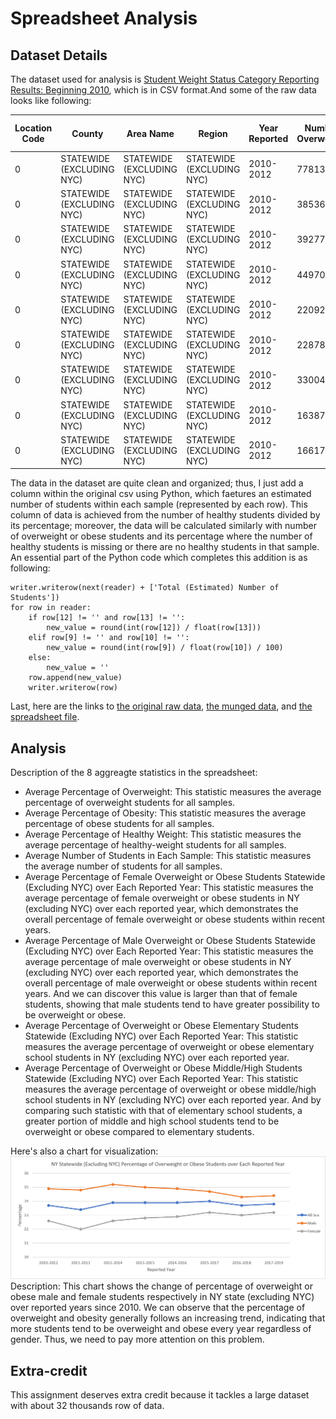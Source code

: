 # Spreadsheet Analysis
## Dataset Details
The dataset used for analysis is [Student Weight Status Category Reporting Results: Beginning 2010](https://health.data.ny.gov/Health/Student-Weight-Status-Category-Reporting-Results-B/es3k-2aus), which is in CSV format.And some of the raw data looks like following:

| Location Code | County | Area Name | Region | Year Reported | Number Overweight | Percent Overweight | Number Obese | Percent Obese | Number Overweight or Obese | Percent Overweight or Obese | Grade Level | Number Healthy Weight | Percent Healthy Weight | Sex |
| --- | --- | --- | --- | --- | --- | --- | --- | --- | --- | --- | --- | --- | --- | --- |
| 0 | STATEWIDE (EXCLUDING NYC) | STATEWIDE (EXCLUDING NYC) | STATEWIDE (EXCLUDING NYC) | 2010-2012 | 77813 | 16.2 | 84578 | 17.6 | 162391 | 33.7 | DISTRICT TOTAL | 308259 | 0.641 | ALL |
| 0 | STATEWIDE (EXCLUDING NYC) | STATEWIDE (EXCLUDING NYC) | STATEWIDE (EXCLUDING NYC) | 2010-2012 | 38536 | 16.3 | 38261 | 16.2 | 76797 | 32.6 | DISTRICT TOTAL | 153898 | 0.653 | FEMALE |
| 0 | STATEWIDE (EXCLUDING NYC) | STATEWIDE (EXCLUDING NYC) | STATEWIDE (EXCLUDING NYC) | 2010-2012 | 39277 | 16 | 46317 | 18.9 | 85594 | 34.9 | DISTRICT TOTAL | 154361 | 0.629 | MALE |
| 0 | STATEWIDE (EXCLUDING NYC) | STATEWIDE (EXCLUDING NYC) | STATEWIDE (EXCLUDING NYC) | 2010-2012 | 44970 | 15.8 | 48843 | 17.2 | 93813 | 33 | ELEMENTARY | 184195 | 0.648 | ALL |
| 0 | STATEWIDE (EXCLUDING NYC) | STATEWIDE (EXCLUDING NYC) | STATEWIDE (EXCLUDING NYC) | 2010-2012 | 22092 | 15.9 | 22464 | 16.2 | 44556 | 32.2 | ELEMENTARY | 90927 | 0.656 | FEMALE |
| 0 | STATEWIDE (EXCLUDING NYC) | STATEWIDE (EXCLUDING NYC) | STATEWIDE (EXCLUDING NYC) | 2010-2012 | 22878 | 15.7 | 26379 | 18.1 | 49257 | 33.8 | ELEMENTARY | 93268 | 0.64 | MALE |
| 0 | STATEWIDE (EXCLUDING NYC) | STATEWIDE (EXCLUDING NYC) | STATEWIDE (EXCLUDING NYC) | 2010-2012 | 33004 | 16.8 | 35719 | 18.2 | 68723 | 35 | MIDDLE/HIGH | 124426 | 0.633 | ALL |
| 0 | STATEWIDE (EXCLUDING NYC) | STATEWIDE (EXCLUDING NYC) | STATEWIDE (EXCLUDING NYC) | 2010-2012 | 16387 | 16.9 | 15880 | 16.3 | 32267 | 33.2 | MIDDLE/HIGH | 63320 | 0.652 | FEMALE |
| 0 | STATEWIDE (EXCLUDING NYC) | STATEWIDE (EXCLUDING NYC) | STATEWIDE (EXCLUDING NYC) | 2010-2012 | 16617 | 16.7 | 19839 | 20 | 36456 | 36.7 | MIDDLE/HIGH | 61106 | 0.615 | MALE |

The data in the dataset are quite clean and organized; thus, I just add a column within the original csv using Python, which faetures an estimated number of students within each sample (represented by each row). This column of data is achieved from the number of healthy students divided by its percentage; moreover, the data will be calculated similarly with number of overweight or obese students and its percentage where the number of healthy students is missing or there are no healthy students in that sample. An essential part of the Python code which completes this addition is as following:
```
writer.writerow(next(reader) + ['Total (Estimated) Number of Students'])
for row in reader:
    if row[12] != '' and row[13] != '':
        new_value = round(int(row[12]) / float(row[13]))
    elif row[9] != '' and row[10] != '':
        new_value = round(int(row[9]) / float(row[10]) / 100)
    else:
        new_value = ''       
    row.append(new_value)
    writer.writerow(row)
```

Last, here are the links to [the original raw data](data/Student_Weight_Status_Category_Reporting_Results__Beginning_2010.csv), [the munged data](data/clean_data.csv), and [the spreadsheet file](data/analyzed_data.xlsx).

## Analysis
Description of the 8 aggreagte statistics in the spreadsheet:
- Average Percentage of Overweight: This statistic measures the average percentage of overweight students for all samples.
- Average Percentage of Obesity: This statistic measures the average percentage of obese students for all samples.
- Average Percentage of Healthy Weight: This statistic measures the average percentage of healthy-weight students for all samples.
- Average Number of Students in Each Sample: This statistic measures the average number of students for all samples.
- Average Percentage of Female Overweight or Obese Students Statewide (Excluding NYC) over Each Reported Year: This statistic measures the average percentage of female overweight or obese students in NY (excluding NYC) over each reported year, which demonstrates the overall percentage of female overweight or obese students within recent years. 
- Average Percentage of Male Overweight or Obese Students Statewide (Excluding NYC) over Each Reported Year: This statistic measures the average percentage of male overweight or obese students in NY (excluding NYC) over each reported year, which demonstrates the overall percentage of male overweight or obese students within recent years. And we can discover this value is larger than that of female students, showing that male students tend to have greater possibility to be overweight or obese.
- Average Percentage of Overweight or Obese Elementary Students Statewide (Excluding NYC) over Each Reported Year: This statistic measures the average percentage of overweight or obese elementary school students in NY (excluding NYC) over each reported year.
- Average Percentage of Overweight or Obese Middle/High Students Statewide (Excluding NYC) over Each Reported Year: This statistic measures the average percentage of overweight or obese middle/high school students in NY (excluding NYC) over each reported year. And by comparing such statistic with that of elementary school students, a greater portion of middle and high school students tend to be overweight or obese compared to elementary students.

Here's also a chart for visualization:
![Chart](images/chart_visualization.png)
Description: This chart shows the change of percentage of overweight or obese male and female students respectively in NY state (excluding NYC) over reported years since 2010. We can observe that the percentage of overweight and obesity generally follows an increasing trend, indicating that more students tend to be overweight and obese every year regardless of gender. Thus, we need to pay more attention on this problem.

## Extra-credit
This assignment deserves extra credit because it tackles a large dataset with about 32 thousands row of data.